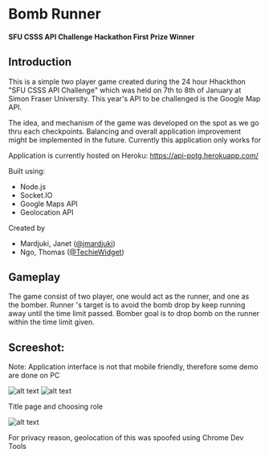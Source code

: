 # Bomb Runner
#### SFU CSSS API Challenge Hackathon First Prize Winner
## Introduction
This is a simple two player game created during the 24 hour Hhackthon "SFU CSSS API Challenge" which was held on 7th to 8th of January at Simon Fraser University. This year's API to be challenged is the Google Map API.

The idea, and mechanism of the game was developed on the spot as we go thru each checkpoints. Balancing and overall application improvement might be implemented in the future. Currently this application only works for 

Application is currently hosted on Heroku:
https://api-potg.herokuapp.com/

Built using:
+ Node.js
+ Socket.IO
+ Google Maps API
+ Geolocation API

Created by
+ Mardjuki, Janet ([@jmardjuki](https://github.com/jmardjuki))
+ Ngo, Thomas ([@TechieWidget](https://github.com/TechieWidget))

## Gameplay
The game consist of two player, one would act as the runner, and one as the bomber. Runner 's target is to avoid the bomb drop by keep running away until the time limit passed. Bomber goal is to drop bomb on the runner within the time limit given.

## Screeshot:

Note: Application interface is not that mobile friendly, therefore some demo are done on PC

![alt text](http://i.imgur.com/lI6lah6.png "title_page")
![alt text](http://i.imgur.com/JN4LCK4.png "title_page")

Title page and choosing role

![alt text](http://i.imgur.com/Zxgxahs.png "title_page")

For privacy reason, geolocation of this was spoofed using Chrome Dev Tools
